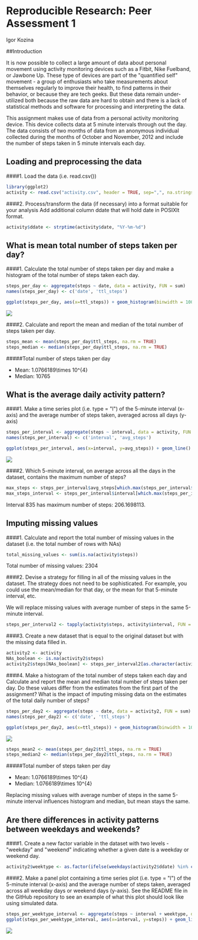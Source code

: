 # Reproducible Research: Peer Assessment 1
Igor Kozina  



##Introduction

It is now possible to collect a large amount of data about personal movement using activity monitoring devices such as a Fitbit, Nike Fuelband, or Jawbone Up. These type of devices are part of the "quantified self" movement - a group of enthusiasts who take measurements about themselves regularly to improve their health, to find patterns in their behavior, or because they are tech geeks. But these data remain under-utilized both because the raw data are hard to obtain and there is a lack of statistical methods and software for processing and interpreting the data.

This assignment makes use of data from a personal activity monitoring device. This device collects data at 5 minute intervals through out the day. The data consists of two months of data from an anonymous individual collected during the months of October and November, 2012 and include the number of steps taken in 5 minute intervals each day.

## Loading and preprocessing the data

####1. Load the data (i.e. read.csv())

```r
library(ggplot2)
activity <- read.csv("activity.csv", header = TRUE, sep=",", na.strings = "NA", colClasses = c("integer", "character", "integer"))
```

####2. Process/transform the data (if necessary) into a format suitable for your analysis
Add additional column ddate that will hold date in POSIXlt format.

```r
activity$ddate <- strptime(activity$date, "%Y-%m-%d")
```

## What is mean total number of steps taken per day?

####1. Calculate the total number of steps taken per day and make a histogram of the total number of steps taken each day.

```r
steps_per_day <- aggregate(steps ~ date, data = activity, FUN = sum)
names(steps_per_day) <- c('date', 'ttl_steps')

ggplot(steps_per_day, aes(x=ttl_steps)) + geom_histogram(binwidth = 1000) + labs(title = "Histogram of the total umber of steps taken each day (binwidth=1000).", x = "Steps per day", y = "Frequency")
```

![](PA1_template_files/figure-html/step_per_day-1.png)<!-- -->

####2. Calculate and report the mean and median of the total number of steps taken per day.

```r
steps_mean <- mean(steps_per_day$ttl_steps, na.rm = TRUE)
steps_median <- median(steps_per_day$ttl_steps, na.rm = TRUE)
```

#####Total number of steps taken per day
* Mean: 1.0766189\times 10^{4}
* Median: 10765

## What is the average daily activity pattern?

####1. Make a time series plot (i.e. type = "l") of the 5-minute interval (x-axis) and the average number of steps taken, averaged across all days (y-axis)

```r
steps_per_interval <- aggregate(steps ~ interval, data = activity, FUN = mean, na.rm = TRUE)
names(steps_per_interval) <- c('interval', 'avg_steps')

ggplot(steps_per_interval, aes(x=interval, y=avg_steps)) + geom_line() + labs(title = "Time series plot of average number of steps taken, averaged across all days", x = "5-minute interval", y = "Average number of steps taken")
```

![](PA1_template_files/figure-html/average_steps_per_interval-1.png)<!-- -->

####2. Which 5-minute interval, on average across all the days in the dataset, contains the maximum number of steps?

```r
max_steps <- steps_per_interval$avg_steps[which.max(steps_per_interval$avg_steps)]
max_steps_interval <- steps_per_interval$interval[which.max(steps_per_interval$avg_steps)]
```
Interval 835 has maximum number of steps: 206.1698113.

## Imputing missing values

####1. Calculate and report the total number of missing values in the dataset (i.e. the total number of rows with NAs)

```r
total_missing_values <- sum(is.na(activity$steps))
```
Total number of missing values: 2304

####2. Devise a strategy for filling in all of the missing values in the dataset. The strategy does not need to be sophisticated. For example, you could use the mean/median for that day, or the mean for that 5-minute interval, etc.

We will replace missing values with average number of steps in the same 5-minute interval.

```r
steps_per_interval2 <- tapply(activity$steps, activity$interval, FUN = mean, na.rm = TRUE, simplify = TRUE)
```

####3. Create a new dataset that is equal to the original dataset but with the missing data filled in.

```r
activity2 <- activity
NAs_boolean <- is.na(activity2$steps)
activity2$steps[NAs_boolean] <- steps_per_interval2[as.character(activity2$interval[NAs_boolean])]
```

####4. Make a histogram of the total number of steps taken each day and Calculate and report the mean and median total number of steps taken per day. Do these values differ from the estimates from the first part of the assignment? What is the impact of imputing missing data on the estimates of the total daily number of steps?

```r
steps_per_day2 <- aggregate(steps ~ date, data = activity2, FUN = sum)
names(steps_per_day2) <- c('date', 'ttl_steps')

ggplot(steps_per_day2, aes(x=ttl_steps)) + geom_histogram(binwidth = 1000) + labs(title = "Histogram of the total umber of steps taken each day (binwidth=1000).", x = "Steps per day", y = "Frequency")
```

![](PA1_template_files/figure-html/step_per_day2-1.png)<!-- -->


```r
steps_mean2 <- mean(steps_per_day2$ttl_steps, na.rm = TRUE)
steps_median2 <- median(steps_per_day2$ttl_steps, na.rm = TRUE)
```

#####Total number of steps taken per day
* Mean: 1.0766189\times 10^{4}
* Median: 1.0766189\times 10^{4}

Replacing missing values with average number of steps in the same 5-minute interval influences histogram and median, but mean stays the same.

## Are there differences in activity patterns between weekdays and weekends?

####1. Create a new factor variable in the dataset with two levels - "weekday" and "weekend" indicating whether a given date is a weekday or weekend day.

```r
activity2$weektype <- as.factor(ifelse(weekdays(activity2$ddate) %in% c("Saturday", "Sunday"), "weekend", "weekday"))
```

####2. Make a panel plot containing a time series plot (i.e. type = "l") of the 5-minute interval (x-axis) and the average number of steps taken, averaged across all weekday days or weekend days (y-axis). See the README file in the GitHub repository to see an example of what this plot should look like using simulated data.

```r
steps_per_weektype_interval <- aggregate(steps ~ interval + weektype, data = activity2, FUN = mean)
ggplot(steps_per_weektype_interval, aes(x=interval, y=steps)) + geom_line() + facet_grid(weektype ~ .) + labs(title = "Average number of steps taken in 5-minute interval", x = "interval", y = "Average number of steps")
```

![](PA1_template_files/figure-html/average_steps_per_weektype_and_interval-1.png)<!-- -->
